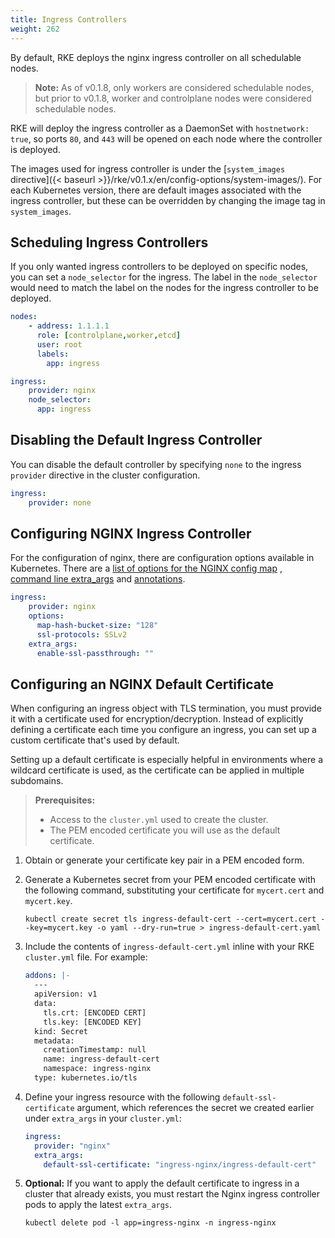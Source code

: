 ```yaml
---
title: Ingress Controllers
weight: 262
---
```


By default, RKE deploys the nginx ingress controller on all schedulable nodes.

> **Note:** As of v0.1.8, only workers are considered schedulable nodes, but prior to v0.1.8, worker and controlplane nodes were considered schedulable nodes.  

RKE will deploy the ingress controller as a DaemonSet with `hostnetwork: true`, so ports `80`, and `443` will be opened on each node where the controller is deployed.

The images used for ingress controller is under the [`system_images` directive]({< baseurl >}}/rke/v0.1.x/en/config-options/system-images/). For each Kubernetes version, there are default images associated with the ingress controller, but these can be overridden by changing the image tag in `system_images`.

## Scheduling Ingress Controllers

If you only wanted ingress controllers to be deployed on specific nodes, you can set a `node_selector` for the ingress. The label in the `node_selector` would need to match the label on the nodes for the ingress controller to be deployed.

```yaml
nodes:
    - address: 1.1.1.1
      role: [controlplane,worker,etcd]
      user: root
      labels:
        app: ingress

ingress:
    provider: nginx
    node_selector:
      app: ingress
```

## Disabling the Default Ingress Controller

You can disable the default controller by specifying `none` to  the ingress `provider` directive in the cluster configuration.

```yaml
ingress:
    provider: none
```
## Configuring NGINX Ingress Controller

For the configuration of nginx, there are configuration options available in Kubernetes. There are a [list of options for the NGINX config map](https://github.com/kubernetes/ingress-nginx/blob/master/docs/user-guide/configmap.md) , [command line extra_args](https://github.com/kubernetes/ingress-nginx/blob/master/docs/user-guide/cli-arguments.md) and [annotations](https://kubernetes.github.io/ingress-nginx/user-guide/nginx-configuration/annotations/).

```yaml
ingress:
    provider: nginx
    options:
      map-hash-bucket-size: "128"
      ssl-protocols: SSLv2
    extra_args:
      enable-ssl-passthrough: ""
```

## Configuring an NGINX Default Certificate

When configuring an ingress object with TLS termination, you must provide it with a certificate used for encryption/decryption. Instead of explicitly defining a certificate each time you configure an ingress, you can set up a custom certificate that's used by default.

Setting up a default certificate is especially helpful in environments where a wildcard certificate is used, as the certificate can be applied in multiple subdomains.

>**Prerequisites:**
>
>- Access to the `cluster.yml` used to create the cluster.
>- The PEM encoded certificate you will use as the default certificate.

1. Obtain or generate your certificate key pair in a PEM encoded form.

2. Generate a Kubernetes secret from your PEM encoded certificate with the following command, substituting your certificate for `mycert.cert` and `mycert.key`.

    ```
    kubectl create secret tls ingress-default-cert --cert=mycert.cert --key=mycert.key -o yaml --dry-run=true > ingress-default-cert.yaml
    ```
3. Include the contents of `ingress-default-cert.yml` inline with your RKE `cluster.yml` file. For example:

    ```yaml
    addons: |-
      ---
      apiVersion: v1
      data:
        tls.crt: [ENCODED CERT]
        tls.key: [ENCODED KEY]
      kind: Secret
      metadata:
        creationTimestamp: null
        name: ingress-default-cert
        namespace: ingress-nginx
      type: kubernetes.io/tls
    ```
4. Define your ingress resource with the following `default-ssl-certificate` argument, which references the secret we created earlier under `extra_args` in your `cluster.yml`:

    ```yaml
    ingress: 
      provider: "nginx"
      extra_args:
        default-ssl-certificate: "ingress-nginx/ingress-default-cert"
    ```

5. **Optional:** If you want to apply the default certificate to ingress in a cluster that already exists, you must restart the Nginx ingress controller pods to apply the latest `extra_args`.

    ```
    kubectl delete pod -l app=ingress-nginx -n ingress-nginx
    ```

